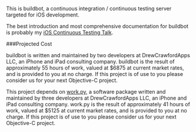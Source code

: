 This is buildbot, a continuous integration / continuous testing server targeted for iOS development.  

The best introduction and most comprehensive documentation for buildbot is probably my [iOS Continuous Testing Talk](http://sealedabstract.com/code/ios-continuous-testing-talk/).

###Projected Cost

buildbot is written and maintained by two developers at DrewCrawfordApps LLC, an iPhone and iPad consulting company.  buildbot is the result of approximately 55 hours of work, valued at $6875 at current market rates, and is provided to you at no charge.  If this project is of use to you please consider us for your next Objective-C project.

This project depends on [work.py](https://github.com/drewcrawford/work.py), a software package written and maintained by three developers at DrewCrawfordApps LLC, an iPhone and iPad consulting company.  work.py is the result of approximately 41 hours of work, valued at $5125 at current market rates, and is provided to you at no charge.  If this project is of use to you please consider us for your next Objective-C project.